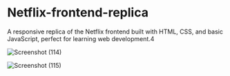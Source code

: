 # Netflix-frontend-replica
A responsive replica of the Netflix frontend built with HTML, CSS, and basic JavaScript, perfect for learning web development.4

![Screenshot (114)](https://github.com/Abhishek-Singh2609/Netflix-frontend-replica/assets/76973944/4b33f911-702e-42a3-bdb1-932b9493f112)


![Screenshot (115)](https://github.com/Abhishek-Singh2609/Netflix-frontend-replica/assets/76973944/791c3ab1-c17a-4116-baac-5cd3c95cf8b9)
